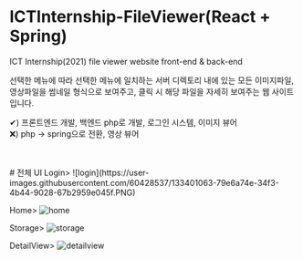 # ICTInternship-FileViewer(React + Spring)
ICT Internship(2021) file viewer website front-end & back-end

선택한 메뉴에 따라 선택한 메뉴에 일치하는 서버 디렉토리 내에 있는 모든 이미지파일, 영상파일을 썸네일 형식으로 보여주고, 클릭 시 해당 파일을 자세히 보여주는 웹 사이트입니다.

✔) 프론트엔드 개발, 백엔드 php로 개발, 로그인 시스템, 이미지 뷰어
<br/>
❌) php -> spring으로 전환, 영상 뷰어

<br/>
<br/>
# 전체 UI
Login>
![login](https://user-images.githubusercontent.com/60428537/133401063-79e6a74e-34f3-4b44-9028-67b2959e045f.PNG)

Home>
![home](https://user-images.githubusercontent.com/60428537/133401166-424f5785-b774-491b-a1a8-4f526506ef63.PNG)

Storage>
![storage](https://user-images.githubusercontent.com/60428537/133401229-c0218931-35a4-4384-950f-cbb975e0fb0b.PNG)

DetailView>
![detailview](https://user-images.githubusercontent.com/60428537/133401287-35994207-b4ea-4f29-904f-5ee45ddf8067.PNG)

